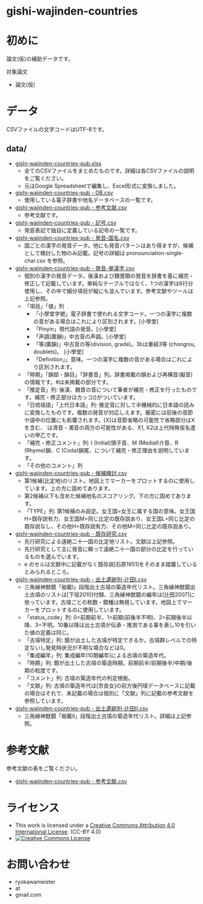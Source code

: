 # gishi-wajinden-countries

# 初めに
論文(仮)の補助データです。

対象論文
- 論文(仮)

# データ
CSVファイルの文字コードはUTF-8です。
## data/
- [gishi-wajinden-countries-pub.xlsx](data/gishi-wajinden-countries-pub.xlsx)
  - 全てのCSVファイルをまとめたものです。詳細は各CSVファイルの説明をご覧ください。
  - 元はGoogle Spreadsheetで編集し、Excel形式に変換しました。
- [gishi-wajinden-countries-pub - DB.csv](data/gishi-wajinden-countries-pub%20-%20DB.csv)
  - 使用している電子辞書や地名データベースの一覧です。
- [gishi-wajinden-countries-pub - 参考文献.csv](data/gishi-wajinden-countries-pub%20-%20%E5%8F%82%E8%80%83%E6%96%87%E7%8C%AE.csv)
  - 参考文献です。
- [gishi-wajinden-countries-pub - 記号.csv](data/gishi-wajinden-countries-pub%20-%20%E8%A8%98%E5%8F%B7.csv)
  - 発音表記で独自に定義している記号の一覧です。
- [gishi-wajinden-countries-pub - 発音-国名.csv](data/gishi-wajinden-countries-pub%20-%20%E7%99%BA%E9%9F%B3-%E5%9B%BD%E5%90%8D.csv)
  - 国ごとの漢字の発音データ。他にも発音パターンはあり得ますが、候補として検討した物のみ記載。記号の詳細は pronounciation-single-char.csv を参照。
- [gishi-wajinden-countries-pub - 発音-単漢字.csv](data/gishi-wajinden-countries-pub%20-%20%E7%99%BA%E9%9F%B3-%E5%8D%98%E6%BC%A2%E5%AD%97.csv)
  - 個別の漢字の発音データ。後漢および魏晋期の発音を辞書を基に補完・修正して記載しています。単純なテーブルではなく、1つの漢字は6行分使用し、その中で細分項目が縦にも並んでいます。参考文献やツールは上記参照。
  - 「項目」「値」列
    - 「小學堂字號」電子辞書で使われる文字コード。一つの漢字に複数の音がある場合はこれにより区別されます。[小學堂]
    - 「Pinyin」現代語の発音。[小學堂]
    - 「声調(廣韻)」中古音の声調。[小學堂]
    - 「等(廣韻)」中古音の等(division, grade)。3bは重紐3等 (chongniu, doublets)。 [小學堂]
    - 「Definition」」意味。一つの漢字に複数の音がある場合はこれにより区別されます。
  - 「時期」「韻部・韻目」「辞書音」列。辞書掲載の韻および再構音(擬音)の情報です。#は未掲載の部分です。
  - 「推定音」列: 後漢、魏晋の音について筆者が補完・修正を行ったものです。補完・修正部分はカッコ()がついています。
  - 「日琉祖語」「上代日本語」列: 推定音に対して半機械的に日本語の読みに変換したものです。複数の発音が対応しえます。厳密には前後の音節や語中の位置にも影響されます。{X}は音節省略の可能性で省略部分はXを含む、`は清音・濁音の両方の可能性がある、X1, X2は上代特殊仮名遣いの甲乙です。
  - 「補完・修正コメント」列: I (Initial)頭子音、M (Medial)介音、R (Rhyme)韻、C (Coda)韻尾、について補完・修正理由を説明しています。
  -	「その他のコメント」列
- [gishi-wajinden-countries-pub - 候補検討.csv](data/gishi-wajinden-countries-pub%20-%20%E5%80%99%E8%A3%9C%E6%A4%9C%E8%A8%8E.csv)
  - 第1候補(比定地)のリスト。地図上でマーカーをプロットするのに使用しています。上の方に固めてあります。
  - 第2候補以下も含めた候補地名のスコアリング。下の方に固めてあります。
  - 「TYPE」列: 第1候補のみ設定。女王国=女王に属する国の意味。女王国H=既存説有力、女王国M=同じ比定の既存説あり、女王国L=同じ比定の既存説なし、その他H=既存説有力、その他M=同じ比定の既存説あり。
- [gishi-wajinden-countries-pub - 既存研究.csv](data/gishi-wajinden-countries-pub%20-%20%E6%97%A2%E5%AD%98%E7%A0%94%E7%A9%B6.csv)
  - 先行研究による遠絶二十一国の比定地リスト。文献は上記参照。
  - 先行研究として主に発音に頼って遠絶二十一国の部分の比定を行っているものを選んでいます。
  - e のセルは文献中に記載がなく既存説[石原1951]をそのまま踏襲しているとみられるところ。
- [gishi-wajinden-countries-pub - 出土遺跡別-辻田I.csv](data/gishi-wajinden-countries-pub%20-%20%E5%87%BA%E5%9C%9F%E9%81%BA%E8%B7%A1%E5%88%A5-%E8%BE%BB%E7%94%B0I.csv)
  - 三角縁神獣鏡「舶載I」段階出土古墳の築造年代リスト。三角縁神獣鏡出土古墳のリストは[下垣2010]付録、三角縁神獣鏡の編年は[辻田2007]に依っています。古墳ごとの枚数・鏡種は無視しています。地図上でマーカーをプロットするのに使用しています。
  - 「status_code」列: 0=前期前半、1=前期(前後半不明)、2=前期後半以降、3=不明。10番以降は出土古墳が伝承・推測である事を表し10を引いた値の定義は同じ。
  - 「古墳特定」列: 鏡が出土した古墳が特定できるか。古墳群レベルでの特定ないし発見時状況が不明な場合などは0。
  - 「集成編年」列: 集成編年(10期編年)による古墳の築造年代。
  - 「時期」列: 鏡が出土した古墳の築造時期。前期前半/前期後半/中期/後期の粒度です。
  - 「コメント」列: 古墳の築造年代の判定根拠。
  - 「文献」列: 古墳の築造年代は[奈良女]の前方後円墳データベースに記載の場合はそれで、未記載の場合は個別に「文献」列に記載の参考文献を参照しています。
- [gishi-wajinden-countries-pub - 出土遺跡別-辻田II.csv](data/gishi-wajinden-countries-pub%20-%20%E5%87%BA%E5%9C%9F%E9%81%BA%E8%B7%A1%E5%88%A5-%E8%BE%BB%E7%94%B0II.csv)
  - 三角縁神獣鏡「舶載II」段階出土古墳の築造年代リスト。詳細は上記参照。

# 参考文献
参考文献の表をご覧ください。
- [gishi-wajinden-countries-pub - 参考文献.csv](data/gishi-wajinden-countries-pub%20-%20%E5%8F%82%E8%80%83%E6%96%87%E7%8C%AE.csv)



# ライセンス

- This work is licensed under a <a rel="license" href="http://creativecommons.org/licenses/by/4.0/">Creative Commons Attribution 4.0 International License</a>. (CC-BY 4.0)
- <a rel="license" href="http://creativecommons.org/licenses/by/4.0/"><img alt="Creative Commons License" style="border-width:0" src="https://i.creativecommons.org/l/by/4.0/88x31.png" /></a>

# お問い合わせ
- ryokawameister
- at
- gmail.com


